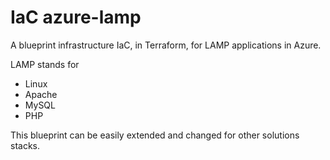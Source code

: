 # IaC azure-lamp
A blueprint infrastructure IaC, in Terraform, for LAMP applications in Azure.

LAMP stands for
- Linux
- Apache
- MySQL
- PHP

This blueprint can be easily extended and changed for other solutions stacks.
